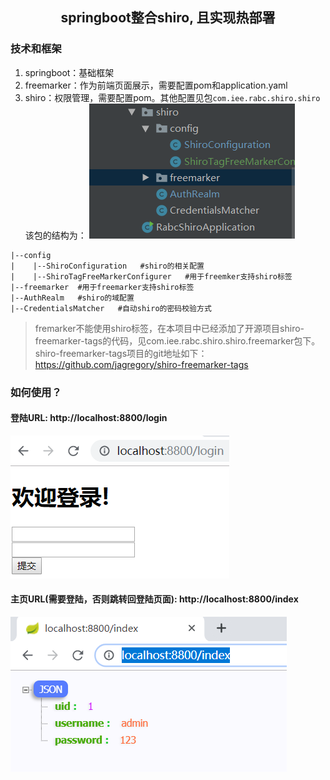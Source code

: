 ## <center>springboot整合shiro, 且实现热部署</center>

### 技术和框架
1. springboot：基础框架
2. freemarker：作为前端页面展示，需要配置pom和application.yaml
3. shiro：权限管理，需要配置pom。其他配置见包`com.iee.rabc.shiro.shiro`
该包的结构为：
![](images/2019-06-12-21-26-21.png)
```
|--config
|    |--ShiroConfiguration   #shiro的相关配置
|    |--ShiroTagFreeMarkerConfigurer   #用于freemker支持shiro标签
|--freemarker  #用于freemarker支持shiro标签
|--AuthRealm   #shiro的域配置
|--CredentialsMatcher   #自动shiro的密码校验方式
```

>fremarker不能使用shiro标签，在本项目中已经添加了开源项目shiro-freemarker-tags的代码，见com.iee.rabc.shiro.shiro.freemarker包下。
shiro-freemarker-tags项目的git地址如下：
https://github.com/jagregory/shiro-freemarker-tags

### 如何使用？
#### 登陆URL: http://localhost:8800/login
![](images/2019-06-12-22-31-19.png)
#### 主页URL(需要登陆，否则跳转回登陆页面): http://localhost:8800/index
![](images/2019-06-12-22-30-56.png)
